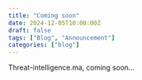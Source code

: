 ```yaml
---
title: "Coming soon"
date: 2024-12-05T10:00:00Z
draft: false
tags: ["Blog", "Announcement"]
categories: ["blog"]
---
```



Threat-intelligence.ma, coming soon...